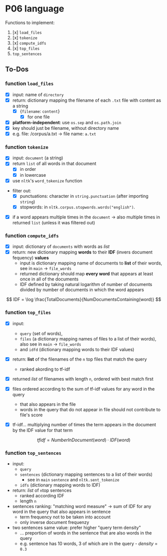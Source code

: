 # P06 language #

Functions to implement:

1. [x] ```load_files```
2. [x] ```tokenize```
3. [x] ```compute_idfs```
4. [x] ```top_files```
5. ```top_sentences```

## To-Dos ##

### function ```load_files``` ###

+ [x] input: name of ```directory```
+ [x] return: dictionary mapping the filename of each ```.txt``` file with content as a string
  + [x] {```filename```: ```content```}
    + [x] for one file

+ [x] **platform-independent**: use ```os.sep``` and ```os.path.join```
+ [x] key should just be filename, without directory name
+ [x] e.g. file: /corpus/a.txt -> file name: ```a.txt```

### function ```tokenize``` ###

+ [x] input: ```document``` (a string)
+ [x] return ```list``` of all words in that document
  + [x] in order
  + [x] in lowercase
+ [x] use ```nltk```'s ```word_tokenize``` function
+ filter out:
  + [x] punctuations: character in ```string.punctuation``` (after importing ```string```)
  + [x] stopwords: in ```nltk.corpus.stopwords.words("english")```.
+ [x] if a word appears multiple times in the ```document``` &rarr; also multiple times in returned ```list``` (unless it was filtered out)

### function ```compute_idfs``` ###

+ [x] input: dictionary of ```documents``` with words as *list*
+ [x] return: new dictionary mapping **words** to their **IDF** (invers document fequency) **values**
  + input is dictionary mapping name of documents to **list** of their words, see in ```main``` &rarr; ```file_words```
  + returned dictionary should map **every word** that appears at least once in all of the documents
  + IDF defined by taking natural logarithm of number of documents divided by number of documents in which the word appears

$$
IDF = \log \frac{TotalDocuments}{NumDocumentsContaining(word)}
$$

### function ```top_files``` ###

+ [x] input:
  + ```query``` (set of words),
  + ```files```  (a dictionary mapping names of files to a list of their words), also see in ```main``` &rarr; ```file_words```
  + and ```idfd``` (dictionary mapping words to their IDF values)
  
+ [x] return: **list** of the filenames of the ```n``` top files that match the query
  + ranked akording to tf-idf

+ [x] returned *list* of filenames with length ```n```, ordered with best match first

+ [x] files ordered according to the sum of tf-idf values for any word in the query
  + that also appears in the file
  + words in the query that do not appear in file should not contribute to file's score
+ [x] tf-idf... multiplying number of times the term appears in the document by the IDF value for that term

$$
tfidf = NumberInDocument(word) \cdot IDF(word)
$$

### function ```top_sentences``` ###

+ input:
  + ```query```
  + ```sentences``` (dictionary mapping sentences to a list of their words)
    + see in ```main``` ```sentence``` and ```nltk.sent_tokenize```
  + ```idfs``` (dictionary mapping words to IDF)
+ return: *list* of ```n```top sentences
  + ranked according IDF
  + length ```n```
+ sentences ranking: "matching word measure" -> sum of IDF for any word in the query that also appears in sentence
  + term frequency not to be taken into account
  + only inverse document frequenzy
+ two sentences same value: prefer higher "query term density"
  + ... preportion of words in the sentence that are also words in the query
  + e.g. sentence has 10 words, 3 of which are in the query - *density* = ```0.3```
